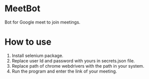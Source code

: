 # MeetBot
Bot for Google meet to join meetings.

# How to use
1. Install selenium package.
2. Replace user Id and password with yours in secrets.json file.
3. Replace path of chrome webdrivers with the path in your system.
4. Run the program and enter the link of your meeting.
